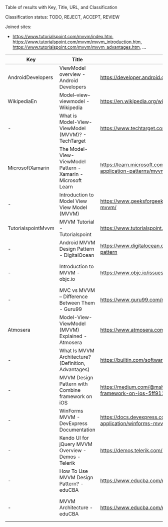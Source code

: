 Table of results with Key, Title, URL, and Classification

Classification status: TODO, REJECT, ACCEPT, REVIEW

Joined sites:

* https://www.tutorialspoint.com/mvvm/index.htm, https://www.tutorialspoint.com/mvvm/mvvm_introduction.htm, https://www.tutorialspoint.com/mvvm/mvvm_advantages.htm, ...

| Key                | Title                                                        | URL                                                                                           | Classification | Reason                                  |
|--------------------|--------------------------------------------------------------|-----------------------------------------------------------------------------------------------|----------------|-----------------------------------------|
| AndroidDevelopers  | ViewModel overview - Android Developers                      | https://developer.android.com/topic/libraries/architecture/viewmodel                          | ACCEPT         | Android                                 |
| WikipediaEn        | Model–view–viewmodel - Wikipedia                             | https://en.wikipedia.org/wiki/Model%E2%80%93view%E2%80%93viewmodel                            | ACCEPT         | Extended Definition, ...                |
| -                  | What is Model-View-ViewModel (MVVM)? - TechTarget            | https://www.techtarget.com/whatis/definition/Model-View-ViewModel                             | REJECT         | Standard Definition                     |
| MicrosoftXamarin   | The Model-View-ViewModel Pattern - Xamarin - Microsoft Learn | https://learn.microsoft.com/en-us/xamarin/xamarin-forms/enterprise-application-patterns/mvvm  | ACCEPT         | Extended Definition, Benefits, ...      |
| -                  | Introduction to Model View View Model (MVVM)                 | https://www.geeksforgeeks.org/introduction-to-model-view-view-model-mvvm/                     | REJECT         | Standard Definition, Standard Tradeoffs |
| TutorialspointMvvm | MVVM Tutorial - Tutorialspoint                               | https://www.tutorialspoint.com/mvvm/index.htm                                                 | ACCEPT         | Extended Definition, SoC, ...           |
| -                  | Android MVVM Design Pattern - DigitalOcean                   | https://www.digitalocean.com/community/tutorials/android-mvvm-design-pattern                  | REJECT         | Standard Definition                     |
| -                  | Introduction to MVVM - objc.io                               | https://www.objc.io/issues/13-architecture/mvvm/                                              | REJECT         | Standard Definition, Standard Tradeoffs |
| -                  | MVC vs MVVM – Difference Between Them - Guru99               | https://www.guru99.com/mvc-vs-mvvm.html                                                       | REJECT         | Standard Definition, Standard Tradeoffs |
| Atmosera           | Model-View-ViewModel (MVVM) Explained - Atmosera             | https://www.atmosera.com/blog/model-view-viewmodel-mvvm-explained/                            | ACCEPT         | Extended Definition                     |
| -                  | What Is MVVM Architecture? (Definition, Advantages)          | https://builtin.com/software-engineering-perspectives/mvvm-architecture                       | REJECT         | Standard Definition, Standard Tradeoffs |
| -                  | MVVM Design Pattern with Combine framework on iOS            | https://medium.com/@mshcheglov/mvvm-design-pattern-with-combine-framework-on-ios-5ff911011b0b | REJECT         | Standard Definition, Standard Tradeoffs |
| -                  | WinForms MVVM - DevExpress Documentation                     | https://docs.devexpress.com/WindowsForms/113955/build-an-application/winforms-mvvm            | REJECT         | Standard Definition, Standard Tradeoffs |
| -                  | Kendo UI for jQuery MVVM Overview - Demos - Telerik          | https://demos.telerik.com/kendo-ui/mvvm/index                                                 | REJECT         | Standard Definition                     |
| -                  | How To Use MVVM Design Pattern? - eduCBA                     | https://www.educba.com/mvvm-design-pattern/                                                   | REJECT         | Standard Definition                     |
| -                  | MVVM Architecture - eduCBA                                   | https://www.educba.com/mvvm-architecture/                                                     | REJECT         | Standard Definition, Slightly Extended  |

